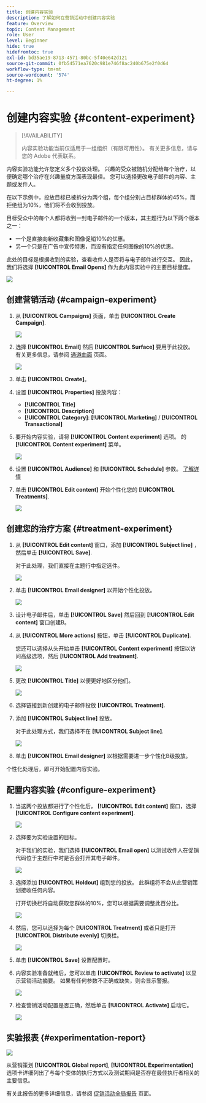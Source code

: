 ```yaml
---
title: 创建内容实验
description: 了解如何在营销活动中创建内容实验
feature: Overview
topic: Content Management
role: User
level: Beginner
hide: true
hidefromtoc: true
exl-id: bd35ae19-8713-4571-80bc-5f40e642d121
source-git-commit: 0fb54571ea7620c981e746f8ac240b675e2f0d64
workflow-type: tm+mt
source-wordcount: '574'
ht-degree: 1%

---
```


# 创建内容实验 {#content-experiment}

>[!AVAILABILITY]
>
>内容实验功能当前仅适用于一组组织（有限可用性）。 有关更多信息，请与您的 Adobe 代表联系。

内容实验功能允许您定义多个投放处理。 兴趣的受众被随机分配给每个治疗，以便确定哪个治疗在兴趣量度方面表现最佳。 您可以选择更改电子邮件的内容、主题或发件人。

在以下示例中，投放目标已被拆分为两个组，每个组分别占目标群体的45%，而拒绝组为10%，他们将不会收到投放。

目标受众中的每个人都将收到一封电子邮件的一个版本，其主题行为以下两个版本之一：

* 一个是直接向新收藏集和图像促销10%的优惠。
* 另一个只是在广告中宣传特惠，而没有指定任何图像的10%的优惠。

此处的目标是根据收到的实验，查看收件人是否将与电子邮件进行交互。 因此，我们将选择 **[!UICONTROL Email Opens]** 作为此内容实验中的主要目标量度。

![](assets/content_experiment.png)

## 创建营销活动 {#campaign-experiment}

1. 从 **[!UICONTROL Campaigns]** 页面，单击 **[!UICONTROL Create Campaign]**.

   ![](assets/content_experiment_1.png)

1. 选择 **[!UICONTROL Email]** 然后 **[!UICONTROL Surface]** 要用于此投放。 有关更多信息，请参阅 [通道曲面](../configuration/channel-surfaces.md) 页面。

   ![](assets/content_experiment_2.png)

1. 单击 **[!UICONTROL Create]**。

1. 设置 **[!UICONTROL Properties]** 投放内容：
   * **[!UICONTROL Title]**
   * **[!UICONTROL Description]**
   * **[!UICONTROL Category]**: **[!UICONTROL Marketing]** / **[!UICONTROL Transactional]**

1. 要开始内容实验，请将 **[!UICONTROL Content experiment]** 选项。 的 **[!UICONTROL Content experiment]** 菜单。

   ![](assets/content_experiment_3.png)

1. 设置 **[!UICONTROL Audience]** 和 **[!UICONTROL Schedule]** 参数。 [了解详情](create-campaign.md)

1. 单击 **[!UICONTROL Edit content]** 开始个性化您的 **[!UICONTROL Treatments]**.

   ![](assets/content_experiment_4.png)

## 创建您的治疗方案 {#treatment-experiment}

1. 从 **[!UICONTROL Edit content]** 窗口，添加 **[!UICONTROL Subject line]** ，然后单击 **[!UICONTROL Save]**.

   对于此处理，我们直接在主题行中指定选件。

   ![](assets/content_experiment_5.png)

1. 单击 **[!UICONTROL Email designer]** 以开始个性化投放。

   ![](assets/content_experiment_6.png)

1. 设计电子邮件后，单击 **[!UICONTROL Save]** 然后回到 **[!UICONTROL Edit content]** 窗口创建B。

1. 从 **[!UICONTROL More actions]** 按钮，单击 **[!UICONTROL Duplicate]**.

   您还可以选择从头开始单击 **[!UICONTROL Content experiment]** 按钮以访问高级选项，然后 **[!UICONTROL Add treatment]**.

   ![](assets/content_experiment_7.png)

1. 更改 **[!UICONTROL Title]** 以便更好地区分他们。

   ![](assets/content_experiment_8.png)

1. 选择链接到新创建的电子邮件投放 **[!UICONTROL Treatment]**.

1. 添加 **[!UICONTROL Subject line]** 投放。

   对于此处理方式，我们选择不在 **[!UICONTROL Subject line]**.

   ![](assets/content_experiment_9.png)

1. 单击 **[!UICONTROL Email designer]** 以根据需要进一步个性化B级投放。

个性化处理后，即可开始配置内容实验。

## 配置内容实验 {#configure-experiment}

1. 当这两个投放都进行了个性化后， **[!UICONTROL Edit content]** 窗口，选择 **[!UICONTROL Configure content experiment]**.

   ![](assets/content_experiment_10.png)

1. 选择要为实验设置的目标。

   对于我们的实验，我们选择 **[!UICONTROL Email open]** 以测试收件人在促销代码位于主题行中时是否会打开其电子邮件。

   ![](assets/content_experiment_11.png)

1. 选择添加 **[!UICONTROL Holdout]** 组到您的投放。 此群组将不会从此营销策划接收任何内容。

   打开切换栏将自动获取您群体的10%，您可以根据需要调整此百分比。

   ![](assets/content_experiment_12.png)

1. 然后，您可以选择为每个 **[!UICONTROL Treatment]** 或者只是打开 **[!UICONTROL Distribute evenly]** 切换栏。

   ![](assets/content_experiment_13.png)

1. 单击 **[!UICONTROL Save]** 设置配置时。

1. 内容实验准备就绪后，您可以单击 **[!UICONTROL Review to activate]** 以显示营销活动摘要。 如果有任何参数不正确或缺失，则会显示警报。

   ![](assets/content_experiment_15.png)

1. 检查营销活动配置是否正确，然后单击 **[!UICONTROL Activate]** 启动它。

   ![](assets/content_experiment_14.png)

## 实验报表 {#experimentation-report}

![](assets/experimentation_report_3.png)

从营销策划 **[!UICONTROL Global report]**, **[!UICONTROL Experimentation]** 选项卡详细列出了与每个变体的执行方式以及测试期间是否存在最佳执行者相关的主要信息。

有关此报告的更多详细信息，请参阅 [促销活动全局报告](../campaigns/content-experiment.md#experimentation-report) 页面。
